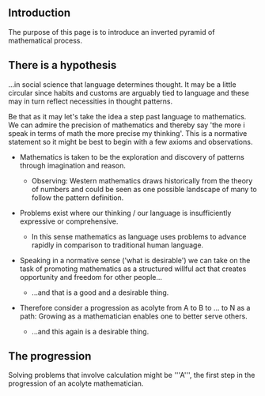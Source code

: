 
## Introduction

The purpose of this page is to introduce an inverted pyramid of mathematical process.

## There is a hypothesis

...in social science that language determines thought. It may be a little circular since habits and customs are arguably tied
to language and these may in turn reflect necessities in thought patterns. 

Be that as it may let's take the idea a step past language to mathematics. We can admire the precision of mathematics
and thereby say 'the more i speak in terms of math the more precise my thinking'. This is a normative statement so it
might be best to begin with a few axioms and observations.

* Mathematics is taken to be the exploration and discovery of patterns through imagination and reason.

  * Observing: Western mathematics draws historically from the theory of numbers and could be seen as one possible landscape of many to follow the pattern definition. 
  
* Problems exist where our thinking / our language is insufficiently expressive or comprehensive. 

  * In this sense mathematics as language uses problems to advance rapidly in comparison to traditional human language. 
  
* Speaking in a normative sense ('what is desirable') we can take on the task of promoting mathematics as a structured willful act that creates opportunity and freedom for other people...

  * ...and that is a good and a desirable thing.
  
* Therefore consider a progression as acolyte from A to B to ... to N as a path: Growing as a mathematician enables one to better serve others.

  * ...and this again is a desirable thing.
  
## The progression

Solving problems that involve calculation might be '''A''', the first step in the progression of an acolyte mathematician. 

